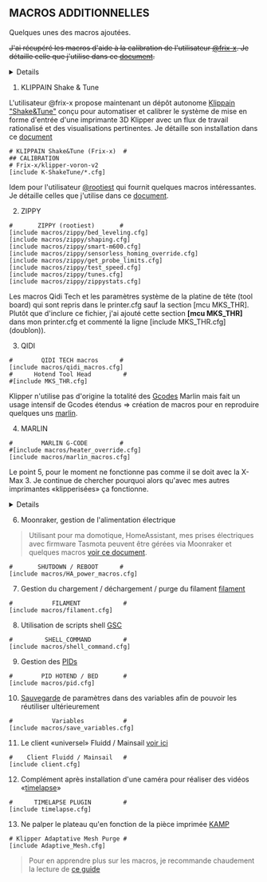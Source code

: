 ## MACROS ADDITIONNELLES

Quelques unes des macros ajoutées. 

~~J'ai récupéré les macros d'aide à la calibration de l'utilisateur [@frix-x](https://github.com/Frix-x/klippain). Je détaille celle que j'utilise dans ce [document](./klippain.md).~~

<details>
  
```
1. KLIPPAIN
#       KLIPPAIN (Frix-x)       #
## CALIBRATION
# Frix-x/klipper-voron-v2
[include macros/klippain/*.cfg]
```

</details>

1. KLIPPAIN Shake & Tune

L'utilisateur @frix-x propose maintenant un dépôt autonome [Klippain "Shake&Tune"](https://github.com/Frix-x/klippain-shaketune/tree/main) conçu pour automatiser et calibrer le système de mise en forme d'entrée d'une imprimante 3D Klipper avec un flux de travail rationalisé et des visualisations pertinentes. Je détaille son installation dans ce [document](./shakeandtune.md) 

```
# KLIPPAIN Shake&Tune (Frix-x)  #
## CALIBRATION
# Frix-x/klipper-voron-v2
[include K-ShakeTune/*.cfg]
```

Idem pour l'utilisateur [@rootiest](https://github.com/rootiest/zippy-klipper_config) qui fournit quelques macros intéressantes. Je détaille celles que j'utilise dans ce [document](./zippy.md).

2. ZIPPY

```
#       ZIPPY (rootiest)       #
[include macros/zippy/bed_leveling.cfg]
[include macros/zippy/shaping.cfg]
[include macros/zippy/smart-m600.cfg]
[include macros/zippy/sensorless_homing_override.cfg]
[include macros/zippy/get_probe_limits.cfg]
[include macros/zippy/test_speed.cfg]
[include macros/zippy/tunes.cfg]
[include macros/zippy/zippystats.cfg]
```

Les macros Qidi Tech et les paramètres système de la platine de tête (tool board) qui sont repris dans le printer.cfg sauf la section [mcu MKS_THR]. Plutôt que d'inclure ce fichier, j'ai ajouté cette section **[mcu MKS_THR]** dans mon printer.cfg et commenté la ligne [include MKS_THR.cfg] (doublon)).

3. QIDI

```
#        QIDI TECH macros      #
[include macros/qidi_macros.cfg]
#      Hotend Tool Head         #
#[include MKS_THR.cfg]
```

Klipper n'utilise pas d'origine la totalité des [Gcodes](https://www.klipper3d.org/fr/G-Codes.html#g-codes) Marlin mais fait un usage intensif de Gcodes étendus => création de macros pour en reproduire quelques uns [marlin](./marlin.md).

4. MARLIN

```
#        MARLIN G-CODE         #
#[include macros/heater_override.cfg]
[include macros/marlin_macros.cfg]
```

Le point 5, pour le moment ne fonctionne pas comme il se doit avec la X-Max 3. Je continue de chercher pourquoi alors qu'avec mes autres imprimantes «klipperisées» ça fonctionne.
<details>
  
5. [Mises à l'origine conditionnelle](./homing-alt.md)

```
#            HOMING            #
[include macros/homing_alternate.cfg]
```

</details>


6. Moonraker, gestion de l'alimentation électrique

>  Utilisant pour ma domotique, HomeAssistant, mes prises électriques avec firmware Tasmota peuvent être gérées via Moonraker et quelques macros [voir ce document](../Upgrades/ha.md).   

```
#       SHUTDOWN / REBOOT      #
[include macros/HA_power_macros.cfg]
```

7. Gestion du chargement / déchargement / purge du filament [filament](filament.md) 

```
#           FILAMENT            #
[include macros/filament.cfg]
```

8. Utilisation de scripts shell [GSC](../Upgrades/gcode_shell_command.md)

```
#         SHELL_COMMAND         #
[include macros/shell_command.cfg]
```

9. Gestion des [PIDs](./pids.md)

```
#        PID HOTEND / BED       #
[include macros/pid.cfg]
```

10. [Sauvegarde](variables.md) de paramètres dans des variables afin de pouvoir les réutiliser ultérieurement

```
#           Variables           #
[include macros/save_variables.cfg]
```

11. Le client «universel» Fluidd / Mainsail [voir ici](./fluidd-mainsail-client.md)

```
#    Client Fluidd / Mainsail   #
[include client.cfg]
```

12. Complément après installation d'une caméra pour réaliser des vidéos «[timelapse](../Upgrades/timelapse.md)»

```
#      TIMELAPSE PLUGIN         #
[include timelapse.cfg]
```

13. Ne palper le plateau qu'en fonction de la pièce imprimée [KAMP](./kamp.md)

```
# Klipper Adaptative Mesh Purge #
[include Adaptive_Mesh.cfg]
```

> Pour en apprendre plus sur les macros, je recommande chaudement la lecture de [ce guide](https://github.com/rootiest/zippy_guides/blob/main/guides/macros.md)
